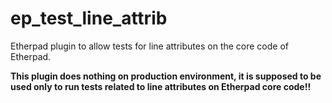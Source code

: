 # ep_test_line_attrib
Etherpad plugin to allow tests for line attributes on the core code of Etherpad.

**This plugin does nothing on production environment, it is supposed to be used only to run tests related to line attributes on Etherpad core code!!**
